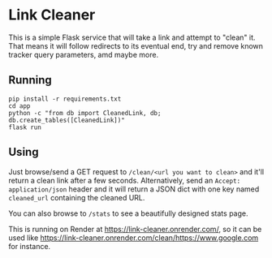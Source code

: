 # Link Cleaner
This is a simple Flask service that will take a link and attempt to "clean" it. That means it will follow redirects to its eventual end, try and remove known tracker query parameters, amd maybe more.

## Running
```shell
pip install -r requirements.txt
cd app
python -c "from db import CleanedLink, db; db.create_tables([CleanedLink])"
flask run
```

## Using
Just browse/send a GET request to `/clean/<url you want to clean>` and it'll return a clean link after a few seconds. Alternatively, send an `Accept: application/json` header and it will return a JSON dict with one key named `cleaned_url` containing the cleaned URL.

You can also browse to `/stats` to see a beautifully designed stats page.

This is running on Render at https://link-cleaner.onrender.com/, so it can be used like https://link-cleaner.onrender.com/clean/https://www.google.com for instance.